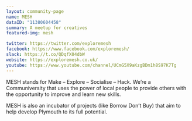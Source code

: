 ```yaml
---
layout: community-page
name: MESH
dataID: "11380604458"
summary: A meetup for creatives
featured-img: mesh

twitter: https://twitter.com/exploremesh
facebook: https://www.facebook.com/exploremesh/
slack: https://t.co/QDqfX04dbW
website: https://exploremesh.co.uk/
youtube: https://www.youtube.com/channel/UCmG5X9aKzgBDm1h8S97K7Tg
---
```

MESH stands for Make – Explore – Socialise – Hack. We’re a Communiversity that
uses the power of local people to provide others with the opportunity to improve
and learn new skills.

MESH is also an incubator of projects (like Borrow Don’t Buy) that aim to help
develop Plymouth to its full potential.
